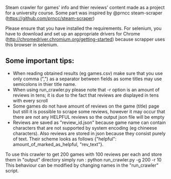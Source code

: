 Steam crawler for games' info and thier reviews' content made as a project for a university course. Some part was inspired by @prncc steam-scraper (https://github.com/prncc/steam-scraper) 

Please ensure that you have installed the requirements. For selenium, you have to download and set up an appropriate drivers for Chrome (http://chromedriver.chromium.org/getting-started) because scrapper uses this browser in selenium.

## Some important tips:
* When reading obtained results (eg games.csv) make sure that you use only comma (",") as a separator between fields as some titles may use semicolons in thier title name.
* When using run_crawler.py please note that -r option is an amount of reviews in tens; it is due to the fact that reviews are displayed in tens with every scroll
* Some games do not have amount of reviews on the game (title) page but still it is possible to scrape some reviews, however it may occur that there are not any HELPFUL reviews so the output json file will be empty
* Reviews are saved as "review_id.json" because game name can contain characters that are not supported by system encoding (eg chineese characters). Also reviews are stored in json because they consist purely of text. Their scheme looks as follows {"helpful": amount_of_marked_as_helpful, "rev_text"}.

To use this crawler to get 200 games with 100 reviews per each and store them in "output" directory simply run : python run_crawler.py -g 200 -r 10
This behaviour can be modified by changing names in the "run_crawler" script.
